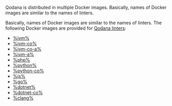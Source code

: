 [//]: # (title: Qodana Docker images)

<link-summary>Qodana is distributed in multiple Docker images. Basically, names of Docker images are similar to the 
names of linters.</link-summary>

Basically, names of Docker images are similar to the names of linters. The following Docker images are provided 
for [Qodana linters](linters.md):

- [%jvm%](jvm.md)
- [%jvm-co%](jvm.md)
- [%jvm-co-a%](jvm.md)
- [%jvm-a%](jvm.md)
- [%php%](php.md)
- [%python%](python.md)
- [%python-co%](python.md)
- [%js%](js.md)
- [%go%](golang.md)
- [%dotnet%](dotnet.md)
- [%dotnet-co%](dotnet.md)
- [%clang%](clang.md)
